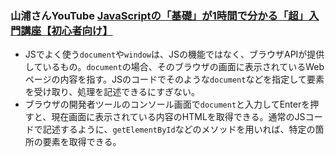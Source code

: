 ### 山浦さんYouTube [JavaScriptの「基礎」が1時間で分かる「超」入門講座【初心者向け】](https://youtu.be/E08jeQBa1D0?si=-Cn_7qdUKvyTW1Ek)
- JSでよく使う`document`や`window`は、JSの機能ではなく、ブラウザAPIが提供しているもの。`document`の場合、そのブラウザの画面に表示されているWebページの内容を指す。JSのコードでそのような`document`などを指定して要素を受け取り、処理を記述できるにすぎない。  
- ブラウザの開発者ツールのコンソール画面で`document`と入力してEnterを押すと、現在画面に表示されている内容のHTMLを取得できる。通常のJSコードで記述するように、`getElementById`などのメソッドを用いれば、特定の箇所の要素を取得できる。  

